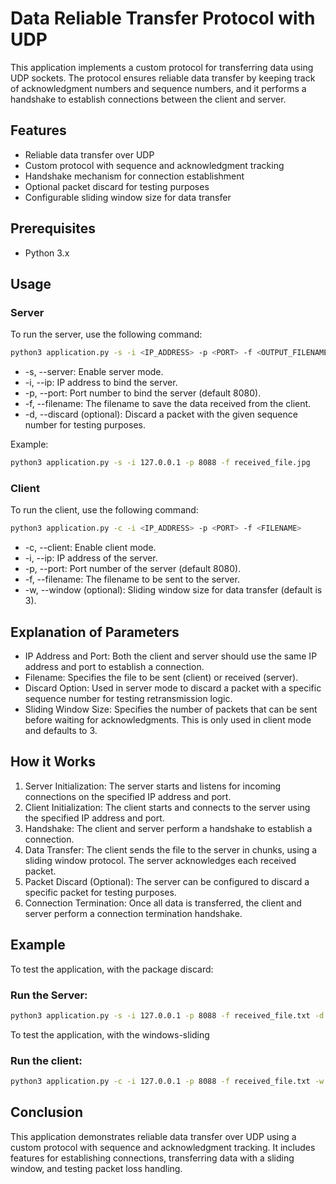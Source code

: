 # Data Reliable Transfer Protocol with UDP

This application implements a custom protocol for transferring data using UDP sockets. The protocol ensures reliable data transfer by keeping track of acknowledgment numbers and sequence numbers, and it performs a handshake to establish connections between the client and server.

## Features

- Reliable data transfer over UDP
- Custom protocol with sequence and acknowledgment tracking
- Handshake mechanism for connection establishment
- Optional packet discard for testing purposes
- Configurable sliding window size for data transfer

## Prerequisites

- Python 3.x

## Usage

### Server
To run the server, use the following command:
```bash
python3 application.py -s -i <IP_ADDRESS> -p <PORT> -f <OUTPUT_FILENAME>
``` 

* -s, --server: Enable server mode.
* -i, --ip: IP address to bind the server.
* -p, --port: Port number to bind the server (default 8080).
* -f, --filename: The filename to save the data received from the client.
* -d, --discard (optional): Discard a packet with the given sequence number for testing purposes.

Example: 

```bash 
python3 application.py -s -i 127.0.0.1 -p 8088 -f received_file.jpg
```

### Client
To run the client, use the following command:

```bash
python3 application.py -c -i <IP_ADDRESS> -p <PORT> -f <FILENAME>
```

* -c, --client: Enable client mode.
* -i, --ip: IP address of the server.
* -p, --port: Port number of the server (default 8080).
* -f, --filename: The filename to be sent to the server.
* -w, --window (optional): Sliding window size for data transfer (default is 3).

## Explanation of Parameters
 - IP Address and Port: Both the client and server should use the same IP address and port to establish a connection.
 - Filename: Specifies the file to be sent (client) or received (server).
 -  Discard Option: Used in server mode to discard a packet with a specific sequence number for testing retransmission logic.
- Sliding Window Size: Specifies the number of packets that can be sent before waiting for acknowledgments. This is only used in client mode and defaults to 3.

## How it Works

1. Server Initialization: The server starts and listens for incoming connections on the specified IP address and port.
2. Client Initialization: The client starts and connects to the server using the specified IP address and port.
3. Handshake: The client and server perform a handshake to establish a connection.
4. Data Transfer: The client sends the file to the server in chunks, using a sliding window protocol. The server acknowledges each received packet.
5. Packet Discard (Optional): The server can be configured to discard a specific packet for testing purposes.
6. Connection Termination: Once all data is transferred, the client and server perform a connection termination handshake.

## Example

To test the application, with the package discard:

### Run the Server:

```bash 
python3 application.py -s -i 127.0.0.1 -p 8088 -f received_file.txt -d 5
```


To test the application, with the windows-sliding

### Run the client:

```bash 
python3 application.py -c -i 127.0.0.1 -p 8088 -f received_file.txt -w 5
```

## Conclusion

This application demonstrates reliable data transfer over UDP using a custom protocol with sequence and acknowledgment tracking. It includes features for establishing connections, transferring data with a sliding window, and testing packet loss handling.
